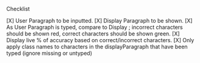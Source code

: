 Checklist

[X] User Paragraph to be inputted.
[X] Display Paragraph to be shown.
[X] As User Paragraph is typed, compare to Display ; incorrect characters should be shown red, correct characters should be shown green.
[X] Display live % of accuracy based on correct/incorrect characters.
[X] Only apply class names to characters in the displayParagraph that have been typed (ignore missing or untyped)

